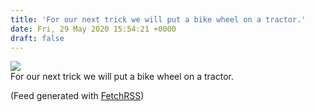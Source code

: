 ```yaml
---
title: 'For our next trick we will put a bike wheel on a tractor.'
date: Fri, 29 May 2020 15:54:21 +0000
draft: false
---
```


[![](https://scontent-atl3-1.cdninstagram.com/v/t51.2885-15/sh0.08/e35/s640x640/101247225_274871283884503_8444339208849456164_n.jpg?_nc_ht=scontent-atl3-1.cdninstagram.com&_nc_cat=107&_nc_ohc=29xTYD4dY4oAX88uJGq&oh=c34f4adc149c768d6185de4fa996fea8&oe=5EFEAFB7)](https://www.instagram.com/p/CAxww23nyhT)  
For our next trick we will put a bike wheel on a tractor.  
  
(Feed generated with [FetchRSS](http://fetchrss.com/))